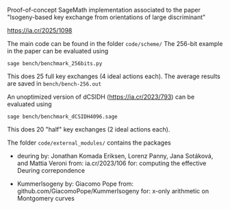 Proof-of-concept SageMath implementation associated to the paper 
"Isogeny-based key exchange from orientations of large discriminant"

https://ia.cr/2025/1098

The main code can be found in the folder `code/scheme/`
The 256-bit example in the paper can be evaluated using

```sage bench/benchmark_256bits.py```

This does 25 full key exchanges (4 ideal actions each).
The average results are saved in `bench/bench-256.out`

An unoptimized version of dCSIDH (https://ia.cr/2023/793) can be evaluated using

```sage bench/benchmark_dCSIDH4096.sage```

This does 20 "half" key exchanges (2 ideal actions each).

The folder `code/external_modules/` contains the packages

- deuring
by: Jonathan Komada Eriksen, Lorenz Panny, Jana Sotáková, and Mattia Veroni
from: ia.cr/2023/106
for: computing the effective Deuring correpondence

- KummerIsogeny
by: Giacomo Pope
from: github.com/GiacomoPope/KummerIsogeny
for: x-only arithmetic on Montgomery curves
